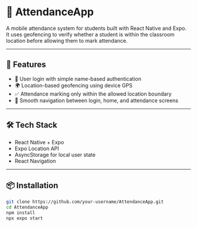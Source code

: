 # 📍 AttendanceApp

A mobile attendance system for students built with React Native and Expo. It uses geofencing to verify whether a student is within the classroom location before allowing them to mark attendance.

---

## 🚀 Features

- 🔐 User login with simple name-based authentication
- 🌍 Location-based geofencing using device GPS
- ✅ Attendance marking only within the allowed location boundary
- 📱 Smooth navigation between login, home, and attendance screens

---

## 🛠️ Tech Stack

- React Native + Expo
- Expo Location API
- AsyncStorage for local user state
- React Navigation

---

## 📦 Installation

```bash
git clone https://github.com/your-username/AttendanceApp.git
cd AttendanceApp
npm install
npx expo start
